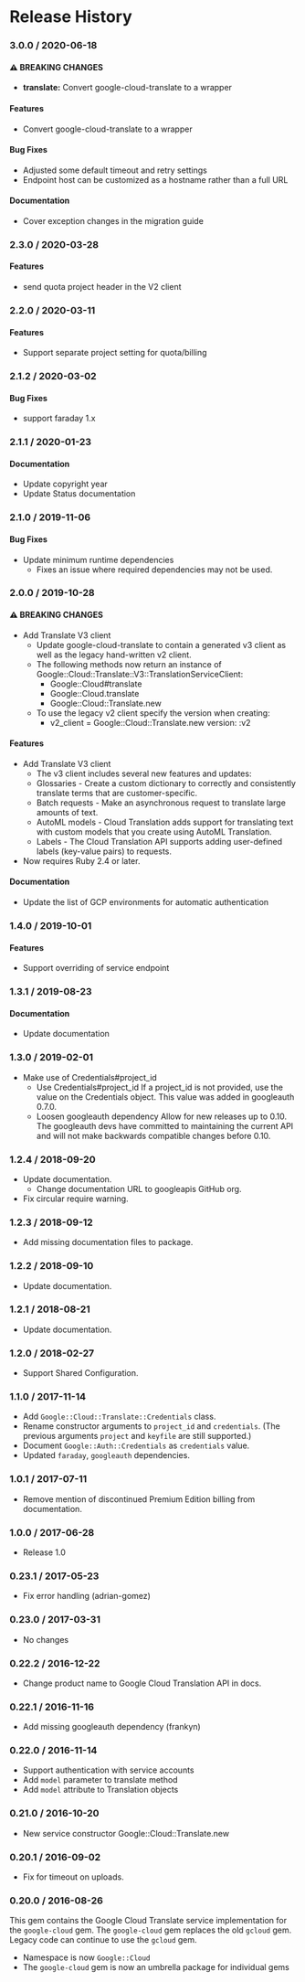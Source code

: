 # Release History

### 3.0.0 / 2020-06-18

#### ⚠ BREAKING CHANGES

* **translate:** Convert google-cloud-translate to a wrapper

#### Features

* Convert google-cloud-translate to a wrapper

#### Bug Fixes

* Adjusted some default timeout and retry settings
* Endpoint host can be customized as a hostname rather than a full URL

#### Documentation

* Cover exception changes in the migration guide

### 2.3.0 / 2020-03-28

#### Features

* send quota project header in the V2 client

### 2.2.0 / 2020-03-11

#### Features

* Support separate project setting for quota/billing

### 2.1.2 / 2020-03-02

#### Bug Fixes

* support faraday 1.x

### 2.1.1 / 2020-01-23

#### Documentation

* Update copyright year
* Update Status documentation

### 2.1.0 / 2019-11-06

#### Bug Fixes

* Update minimum runtime dependencies
  * Fixes an issue where required dependencies may not be used.

### 2.0.0 / 2019-10-28

#### ⚠ BREAKING CHANGES

* Add Translate V3 client
  * Update google-cloud-translate to contain a generated v3 client
    as well as the legacy hand-written v2 client.
  * The following methods now return an instance of
    Google::Cloud::Translate::V3::TranslationServiceClient:
    * Google::Cloud#translate
    * Google::Cloud.translate
    * Google::Cloud::Translate.new
  * To use the legacy v2 client specify the version when creating:
    * v2_client = Google::Cloud::Translate.new version: :v2

#### Features

* Add Translate V3 client
  * The v3 client includes several new features and updates:
  * Glossaries - Create a custom dictionary to correctly and
    consistently translate terms that are customer-specific.
  * Batch requests - Make an asynchronous request to translate
    large amounts of text.
  * AutoML models - Cloud Translation adds support for translating
    text with custom models that you create using AutoML Translation.
  * Labels - The Cloud Translation API supports adding user-defined
    labels (key-value pairs) to requests.
* Now requires Ruby 2.4 or later.

#### Documentation

* Update the list of GCP environments for automatic authentication

### 1.4.0 / 2019-10-01

#### Features

* Support overriding of service endpoint

### 1.3.1 / 2019-08-23

#### Documentation

* Update documentation

### 1.3.0 / 2019-02-01

* Make use of Credentials#project_id
  * Use Credentials#project_id
    If a project_id is not provided, use the value on the Credentials object.
    This value was added in googleauth 0.7.0.
  * Loosen googleauth dependency
    Allow for new releases up to 0.10.
    The googleauth devs have committed to maintaining the current API
    and will not make backwards compatible changes before 0.10.

### 1.2.4 / 2018-09-20

* Update documentation.
  * Change documentation URL to googleapis GitHub org.
* Fix circular require warning.

### 1.2.3 / 2018-09-12

* Add missing documentation files to package.

### 1.2.2 / 2018-09-10

* Update documentation.

### 1.2.1 / 2018-08-21

* Update documentation.

### 1.2.0 / 2018-02-27

* Support Shared Configuration.

### 1.1.0 / 2017-11-14

* Add `Google::Cloud::Translate::Credentials` class.
* Rename constructor arguments to `project_id` and `credentials`.
  (The previous arguments `project` and `keyfile` are still supported.)
* Document `Google::Auth::Credentials` as `credentials` value.
* Updated `faraday`, `googleauth` dependencies.

### 1.0.1 / 2017-07-11

* Remove mention of discontinued Premium Edition billing from documentation.

### 1.0.0 / 2017-06-28

* Release 1.0

### 0.23.1 / 2017-05-23

* Fix error handling (adrian-gomez)

### 0.23.0 / 2017-03-31

* No changes

### 0.22.2 / 2016-12-22

* Change product name to Google Cloud Translation API in docs.

### 0.22.1 / 2016-11-16

* Add missing googleauth dependency (frankyn)

### 0.22.0 / 2016-11-14

* Support authentication with service accounts
* Add `model` parameter to translate method
* Add `model` attribute to Translation objects

### 0.21.0 / 2016-10-20

* New service constructor Google::Cloud::Translate.new

### 0.20.1 / 2016-09-02

* Fix for timeout on uploads.

### 0.20.0 / 2016-08-26

This gem contains the Google Cloud Translate service implementation for the `google-cloud` gem. The `google-cloud` gem replaces the old `gcloud` gem. Legacy code can continue to use the `gcloud` gem.

* Namespace is now `Google::Cloud`
* The `google-cloud` gem is now an umbrella package for individual gems
